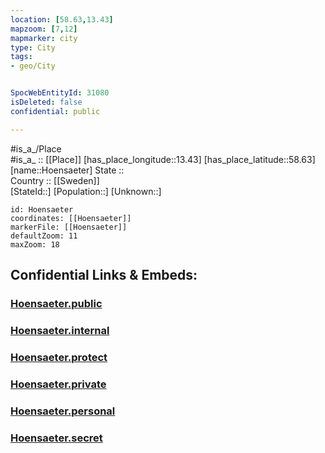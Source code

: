 ```yaml
---
location: [58.63,13.43] 
mapzoom: [7,12] 
mapmarker: city 
type: City
tags:
- geo/City


SpocWebEntityId: 31080
isDeleted: false
confidential: public

---
```

#is_a_/Place  
#is_a_ :: [[Place]] 
[has_place_longitude::13.43] 
[has_place_latitude::58.63] 
[name::Hoensaeter] 
State ::  
Country :: [[Sweden]]  
[StateId::] 
[Population::] 
[Unknown::] 


```leaflet
id: Hoensaeter
coordinates: [[Hoensaeter]] 
markerFile: [[Hoensaeter]] 
defaultZoom: 11 
maxZoom: 18
```


## Confidential Links & Embeds: 

### [Hoensaeter.public](/_public/\Earth\Continent\Europe\Europe~North\Sweden\Provinces~Sweden\Västra_Götaland\CityHoensaeter.public.md) 

### [Hoensaeter.internal](/_internal/\Earth\Continent\Europe\Europe~North\Sweden\Provinces~Sweden\Västra_Götaland\CityHoensaeter.internal.md) 

### [Hoensaeter.protect](/_protect/\Earth\Continent\Europe\Europe~North\Sweden\Provinces~Sweden\Västra_Götaland\CityHoensaeter.protect.md) 

### [Hoensaeter.private](/_private/\Earth\Continent\Europe\Europe~North\Sweden\Provinces~Sweden\Västra_Götaland\CityHoensaeter.private.md) 

### [Hoensaeter.personal](/_personal/\Earth\Continent\Europe\Europe~North\Sweden\Provinces~Sweden\Västra_Götaland\CityHoensaeter.personal.md) 

### [Hoensaeter.secret](/_secret/\Earth\Continent\Europe\Europe~North\Sweden\Provinces~Sweden\Västra_Götaland\CityHoensaeter.secret.md)


